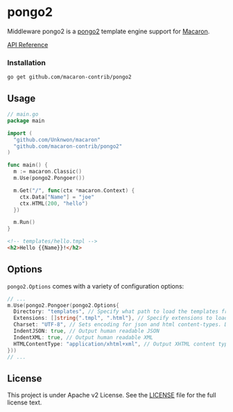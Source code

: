 pongo2
======

Middleware pongo2 is a [pongo2](https://github.com/flosch/pongo2) template engine support for [Macaron](https://github.com/Unknwon/macaron).

[API Reference](https://gowalker.org/github.com/macaron-contrib/pongo2)

### Installation

	go get github.com/macaron-contrib/pongo2
	
## Usage

```go
// main.go
package main

import (
  "github.com/Unknwon/macaron"
  "github.com/macaron-contrib/pongo2"
)

func main() {
  m := macaron.Classic()
  m.Use(pongo2.Pongoer())

  m.Get("/", func(ctx *macaron.Context) {
  	ctx.Data["Name"] = "joe"
    ctx.HTML(200, "hello")
  })

  m.Run()
}
```

```html
<!-- templates/hello.tmpl -->
<h2>Hello {{Name}}!</h2>
```

## Options

`pongo2.Options` comes with a variety of configuration options:

```go
// ...
m.Use(pongo2.Pongoer(pongo2.Options{
  Directory: "templates", // Specify what path to load the templates from.
  Extensions: []string{".tmpl", ".html"}, // Specify extensions to load for templates.
  Charset: "UTF-8", // Sets encoding for json and html content-types. Default is "UTF-8".
  IndentJSON: true, // Output human readable JSON
  IndentXML: true, // Output human readable XML
  HTMLContentType: "application/xhtml+xml", // Output XHTML content type instead of default "text/html"
}))
// ...
```

## License

This project is under Apache v2 License. See the [LICENSE](LICENSE) file for the full license text.
